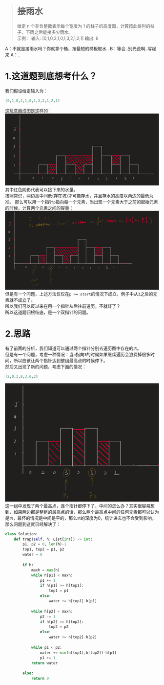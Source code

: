 ># 接雨水  
>给定 n 个非负整数表示每个宽度为 1 的柱子的高度图，计算按此排列的柱子，下雨之后能接多少雨水。   
>示例：
>输入: [0,1,0,2,1,0,1,3,2,1,2,1]
>输出: 6
  
A：不就是接雨水吗？你就拿个桶，按最短的桶板取水..
B：等会..别光说啊..写起来
A：..

# 1.这道题到底想考什么？  
我们假设给定输入为： 
```python
[0,1,0,2,1,0,1,3,2,1,2,1]
```
这玩意画成图是这样的：  
![1](https://raw.githubusercontent.com/Shiro-umi/Do_Some_Algorithm_Test/master/LeetCode%4042%20%E6%8E%A5%E9%9B%A8%E6%B0%B4/1.png)
其中红色阴影代表可以接下来的水量。  
按照常识，两边高中间低(存在坑)才可能存水，并且存水的高度以两边的最低为准。
那么可以用一个指针`p`指向每一个元素，当出现一个元素大于之前的起始元素的时候，计算两个元素之间的容量：
![2](https://raw.githubusercontent.com/Shiro-umi/Do_Some_Algorithm_Test/master/LeetCode%4042%20%E6%8E%A5%E9%9B%A8%E6%B0%B4/2.png)  
但是有一个问题，上述方法仅仅在`p >= start`的情况下成立，例子中从`3`之后的元素就不成立了。  
所以我们可以反过来在用一个指针从后往前遍历，不就好了？  
所以这道题归根结底，是一个双指针的问题。  
  
# 2.思路  
有了前面的分析，我们知道可以通过两个指针分别去遍历图中存在的`坑`。  
但是有一个问题，考虑一种情况：当`p`指向`3`的时候如果继续遍历会浪费掉很多时间，所以应该让两个指针达到整组最高点的时候停下。  
然后又出现了新的问题，考虑下面的情况：  
```python
[2,0,3,0,3,0,2]
```
![3](https://raw.githubusercontent.com/Shiro-umi/Do_Some_Algorithm_Test/master/LeetCode%4042%20%E6%8E%A5%E9%9B%A8%E6%B0%B4/3.png)
这一组中发现了两个最高点，连个指针都停下了，中间的怎么办？其实很容易想到，如果两边都是整组的最高点的话，那么两个最高点中间的任何元素都可以认为是`坑`，最坏的情况是中间是平的，那么`坑`的深度为0，统计进去也不会受到影响。  
那么问题到这就已经解决了：
```python  
class Solution:
    def trap(self, h: List[int]) -> int:
        p1, p2 = 0, len(h)-1
        top1, top2 = p1, p2
        water = 0 
        
        if h:
            maxh = max(h)
            while h[p1] < maxh:
                p1 += 1
                if h[p1] >= h[top1]:
                    top1 = p1
                else:
                    water += h[top1]-h[p1]

            while h[p2] < maxh:
                p2 -= 1
                if h[p2] >= h[top2]:
                    top2 = p2
                else:
                    water += h[top2]-h[p2]

            while p1 < p2:
                water += min(h[top1],h[top2])-h[p1]
                p1 += 1
            return water
        
        else:
            return 0
```
